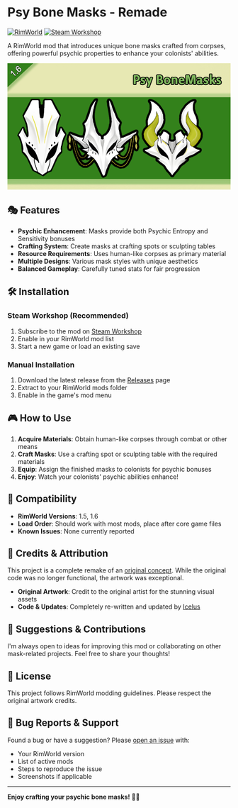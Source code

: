 # Psy Bone Masks - Remade

[![RimWorld](https://img.shields.io/badge/RimWorld-1.5%20%7C%201.6-brightgreen.svg)](https://rimworldgame.com/)
[![Steam Workshop](https://img.shields.io/badge/Steam-Workshop-blue.svg)](https://steamcommunity.com/sharedfiles/filedetails/?id=3258538222)

A RimWorld mod that introduces unique bone masks crafted from corpses, offering powerful psychic properties to enhance your colonists' abilities.

![Psy Bone Masks Preview](https://github.com/josemg08/PsyBoneMaskMod/blob/main/About/Preview.png?raw=true)

## 🎭 Features

- **Psychic Enhancement**: Masks provide both Psychic Entropy and Sensitivity bonuses
- **Crafting System**: Create masks at crafting spots or sculpting tables
- **Resource Requirements**: Uses human-like corpses as primary material
- **Multiple Designs**: Various mask styles with unique aesthetics
- **Balanced Gameplay**: Carefully tuned stats for fair progression

## 🛠️ Installation

### Steam Workshop (Recommended)
1. Subscribe to the mod on [Steam Workshop](https://steamcommunity.com/sharedfiles/filedetails/?id=3258538222)
2. Enable in your RimWorld mod list
3. Start a new game or load an existing save

### Manual Installation
1. Download the latest release from the [Releases](https://github.com/josemg08/PsyBoneMaskMod/releases) page
2. Extract to your RimWorld mods folder
3. Enable in the game's mod menu

## 🎮 How to Use

1. **Acquire Materials**: Obtain human-like corpses through combat or other means
2. **Craft Masks**: Use a crafting spot or sculpting table with the required materials
3. **Equip**: Assign the finished masks to colonists for psychic bonuses
4. **Enjoy**: Watch your colonists' psychic abilities enhance!

## 🔧 Compatibility

- **RimWorld Versions**: 1.5, 1.6
- **Load Order**: Should work with most mods, place after core game files
- **Known Issues**: None currently reported

## 📜 Credits & Attribution

This project is a complete remake of an [original concept](https://steamcommunity.com/sharedfiles/filedetails/?id=2885162850). While the original code was no longer functional, the artwork was exceptional.

- **Original Artwork**: Credit to the original artist for the stunning visual assets
- **Code & Updates**: Completely re-written and updated by [Icelus](https://github.com/josemg08)

## 🤝 Suggestions & Contributions

I'm always open to ideas for improving this mod or collaborating on other mask-related projects. Feel free to share your thoughts!

## 📝 License

This project follows RimWorld modding guidelines. Please respect the original artwork credits.

## 🐛 Bug Reports & Support

Found a bug or have a suggestion? Please [open an issue](https://github.com/josemg08/PsyBoneMaskMod/issues) with:
- Your RimWorld version
- List of active mods
- Steps to reproduce the issue
- Screenshots if applicable

---

**Enjoy crafting your psychic bone masks!** 🦴✨